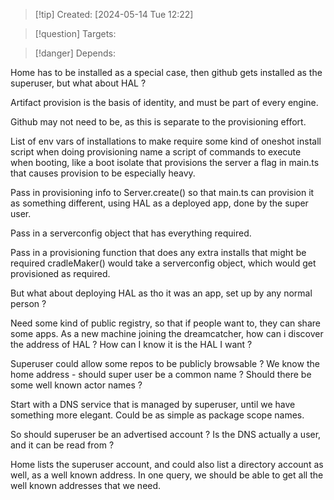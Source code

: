 
>[!tip] Created: [2024-05-14 Tue 12:22]

>[!question] Targets: 

>[!danger] Depends: 

Home has to be installed as a special case, then github gets installed as the superuser, but what about HAL ?

Artifact provision is the basis of identity, and must be part of every engine.

Github may not need to be, as this is separate to the provisioning effort.

List of env vars of installations to make
require some kind of oneshot install script when doing provisioning
name a script of commands to execute when booting, like a boot isolate that provisions the server
a flag in main.ts that causes provision to be especially heavy.

Pass in provisioning info to Server.create() so that main.ts can provision it as something different, using HAL as a deployed app, done by the super user.

Pass in a serverconfig object that has everything required.

Pass in a provisioning function that does any extra installs that might be required
cradleMaker() would take a serverconfig object, which would get provisioned as required.

But what about deploying HAL as tho it was an app, set up by any normal person ?

Need some kind of public registry, so that if people want to, they can share some apps.
As a new machine joining the dreamcatcher, how can i discover the address of HAL ?
How can I know it is the HAL I want ?

Superuser could allow some repos to be publicly browsable ?
We know the home address - should super user be a common name ?
Should there be some well known actor names ?


Start with a DNS service that is managed by superuser, until we have something more elegant.
Could be as simple as package scope names.

So should superuser be an advertised account ?
Is the DNS actually a user, and it can be read from ?

Home lists the superuser account, and could also list a directory account as well, as a well known address.
In one query, we should be able to get all the well known addresses that we need.